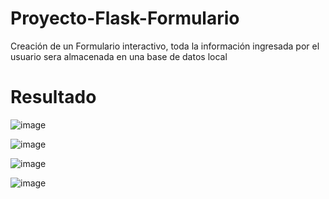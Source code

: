 # Proyecto-Flask-Formulario
Creación de un Formulario interactivo, toda la información ingresada por el usuario sera almacenada en una base de datos local  


# Resultado

![image](https://github.com/StevenCast/Proyecto-Flask-Formulario/assets/96262464/35a9fa15-89f0-41cd-8d09-c427eef02a9a)

![image](https://github.com/StevenCast/Proyecto-Flask-Formulario/assets/96262464/87eddd86-b24f-4af3-b016-7b630b31a423)

![image](https://github.com/StevenCast/Proyecto-Flask-Formulario/assets/96262464/738bb02b-d632-4b54-9e8e-b46843638efb)

![image](https://github.com/StevenCast/Proyecto-Flask-Formulario/assets/96262464/26901f8f-2c47-42ad-8e20-d474d10a71ee)
